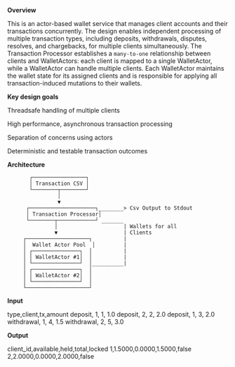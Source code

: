 **Overview**

This is an actor-based wallet service that manages client accounts and their transactions concurrently. The design enables independent processing of multiple transaction types, including deposits, withdrawals, disputes, resolves, and chargebacks, for multiple clients simultaneously. The Transaction Processor establishes a `many-to-one` relationship between clients and WalletActors: each client is mapped to a single WalletActor, while a WalletActor can handle multiple clients. Each WalletActor maintains the wallet state for its assigned clients and is responsible for applying all transaction-induced mutations to their wallets.


**Key design goals**

Threadsafe handling of multiple clients

High performance, asynchronous transaction processing

Separation of concerns using actors

Deterministic and testable transaction outcomes


**Architecture**

           ┌─────────────────┐
           │ Transaction CSV │
           └────────┬────────┘
                    │
                    ▼
          ┌─────────────────────┐________> Csv Output to Stdout 
          │ Transaction Processor│    
          └────────┬────────────┘ _______       
                   │                     | Wallets for all
                   ▼                     | Clients
         ┌────────────────────┐          |
         │  Wallet Actor Pool  │         |
         │ ┌───────────────┐  │          |
         │ │ WalletActor #1│  │          |
         │ └───────────────┘  │__________|
         │ ┌───────────────┐  │
         │ │ WalletActor #2│  │
         │ └───────────────┘  │
         └────────────────────┘

**Input**

type,client,tx,amount
deposit, 1, 1, 1.0
deposit, 2, 2, 2.0
deposit, 1, 3, 2.0
withdrawal, 1, 4, 1.5
withdrawal, 2, 5, 3.0

**Output**

client_id,available,held,total,locked
1,1.5000,0.0000,1.5000,false
2,2.0000,0.0000,2.0000,false
